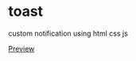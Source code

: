 # toast
custom notification using html css js

[Preview ](https://htmlpreview.github.io/?https://raw.githubusercontent.com/sanjyalsmriti/toast/master/index.html)
